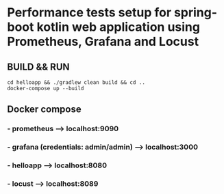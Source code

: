 # Performance tests setup for spring-boot kotlin web application using Prometheus, Grafana and Locust

## BUILD && RUN
````
cd helloapp && ./gradlew clean build && cd ..
docker-compose up --build
````

## Docker compose
### - prometheus --> localhost:9090
### - grafana (credentials: admin/admin) --> localhost:3000
### - helloapp --> localhost:8080
### - locust --> localhost:8089

